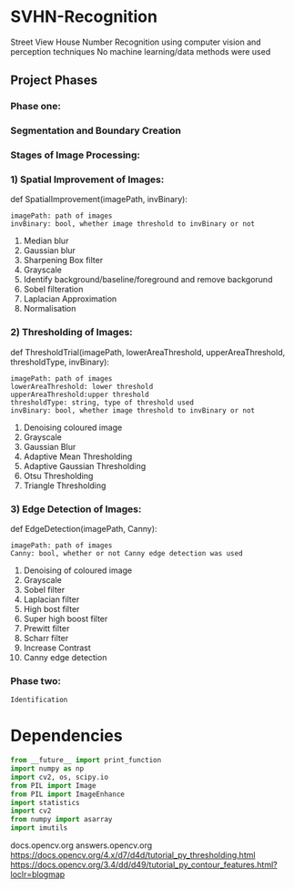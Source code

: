 # SVHN-Recognition
Street View House Number Recognition using computer vision and perception techniques
No machine learning/data methods were used

## Project Phases
### Phase one: 
   ### Segmentation and Boundary Creation
   ### Stages of Image Processing:
   ### 1) Spatial Improvement of Images:
   def SpatialImprovement(imagePath, invBinary):
   ```
   imagePath: path of images
   invBinary: bool, whether image threshold to invBinary or not
   ```
   1) Median blur
   2) Gaussian blur
   3) Sharpening Box filter
   4) Grayscale
   5) Identify background/baseline/foreground and remove backgorund
   6) Sobel filteration
   7) Laplacian Approximation
   8) Normalisation
   
   ### 2) Thresholding of Images:
  def ThresholdTrial(imagePath, lowerAreaThreshold, upperAreaThreshold, thresholdType, invBinary):
  ```
  imagePath: path of images
  lowerAreaThreshold: lower threshold
  upperAreaThreshold:upper threshold
  thresholdType: string, type of threshold used
  invBinary: bool, whether image threshold to invBinary or not
  ```
  1) Denoising coloured image
  2) Grayscale
  3) Gaussian Blur
  4) Adaptive Mean Thresholding
  5) Adaptive Gaussian Thresholding
  6) Otsu Thresholding
  7) Triangle Thresholding
  
   ### 3) Edge Detection of Images:
  def EdgeDetection(imagePath, Canny):
  ```
  imagePath: path of images
  Canny: bool, whether or not Canny edge detection was used
  ```
  1) Denoising of coloured image
  2) Grayscale
  3) Sobel filter
  4) Laplacian filter
  5) High bost filter
  6) Super high boost filter
  7) Prewitt filter
  8) Scharr filter
  9) Increase Contrast 
  10) Canny edge detection

  
### Phase two: 
    Identification
# Dependencies
```python
from __future__ import print_function
import numpy as np
import cv2, os, scipy.io
from PIL import Image
from PIL import ImageEnhance
import statistics
import cv2
from numpy import asarray
import imutils
```

docs.opencv.org
answers.opencv.org
https://docs.opencv.org/4.x/d7/d4d/tutorial_py_thresholding.html
https://docs.opencv.org/3.4/dd/d49/tutorial_py_contour_features.html?loclr=blogmap

